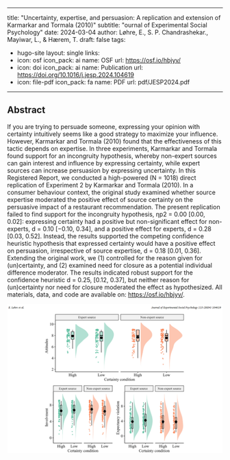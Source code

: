
---
title: "Uncertainty, expertise, and persuasion: A replication and extension of Karmarkar and Tormala (2010)"
subtitle: "ournal of Experimental Social Psychology"
date: 2024-03-04
author: Løhre, E., S. P. Chandrashekar., Mayiwar, L., & Hærem, T.
draft: false
tags:
  - hugo-site
layout: single
links:
  - icon: osf
    icon_pack: ai
    name: OSF
    url: https://osf.io/hbjyv/
  - icon: doi
    icon_pack: ai
    name: Publication
    url: https://doi.org/10.1016/j.jesp.2024.104619
  - icon: file-pdf
    icon_pack: fa
    name: PDF
    url: pdf/JESP2024.pdf
---

## Abstract

If you are trying to persuade someone, expressing your opinion with certainty intuitively seems like a good strategy to maximize your influence. However, Karmarkar and Tormala (2010) found that the effectiveness of this tactic depends on expertise. In three experiments, Karmarkar and Tormala found support for an incongruity hypothesis, whereby non-expert sources can gain interest and influence by expressing certainty, while expert sources can increase persuasion by expressing uncertainty. In this Registered Report, we conducted a high-powered (N = 1018) direct replication of Experiment 2 by Karmarkar and Tormala (2010). In a consumer behaviour context, the original study examined whether source expertise moderated the positive effect of source certainty on the persuasive impact of a restaurant recommendation. The present replication failed to find support for the incongruity hypothesis, ηp2 = 0.00 [0.00, 0.02]: expressing certainty had a positive but non-significant effect for non-experts, d = 0.10 [−0.10, 0.34], and a positive effect for experts, d = 0.28 [0.03, 0.52]. Instead, the results supported the competing confidence heuristic hypothesis that expressed certainty would have a positive effect on persuasion, irrespective of source expertise, d = 0.18 [0.01, 0.36]. Extending the original work, we (1) controlled for the reason given for (un)certainty, and (2) examined need for closure as a potential individual difference moderator. The results indicated robust support for the confidence heuristic d = 0.25, [0.12, 0.37], but neither reason for (un)certainty nor need for closure moderated the effect as hypothesized. All materials, data, and code are available on: https://osf.io/hbjyv/.

![](JESP2024.png)